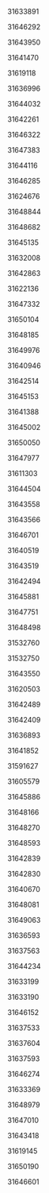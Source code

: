 31633891

31646292

31643950

31641470

31619118

31636996

31644032

31642261

31646322

31647383

31644116

31646285

31624676

31648844

31648682

31645135

31632008

31642863

31622136

31647332

31650104

31648185

31649976

31640946

31642514

31645153

31641388

31645002

31650050

31647977

31611303

31644504

31643558

31643566

31646701

31640519

31643519

31642494

31645881

31647751

31648498

31532760

31532750

31643550

31620503

31642489

31642409

31636893

31641852

31591627

31605579

31645886

31648166

31648270

31648593

31642839

31642830

31640670

31648081

31649063

31636593

31637563

31644234

31633199

31633190

31646152

31637533

31637604

31637593

31646274

31633369

31648979

31647010

31643418

31619145

31650190

31646601

